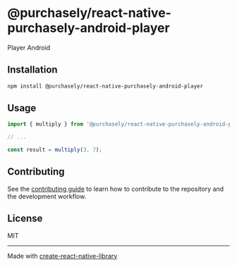 # @purchasely/react-native-purchasely-android-player

Player Android

## Installation

```sh
npm install @purchasely/react-native-purchasely-android-player
```

## Usage


```js
import { multiply } from '@purchasely/react-native-purchasely-android-player';

// ...

const result = multiply(3, 7);
```


## Contributing

See the [contributing guide](CONTRIBUTING.md) to learn how to contribute to the repository and the development workflow.

## License

MIT

---

Made with [create-react-native-library](https://github.com/callstack/react-native-builder-bob)
